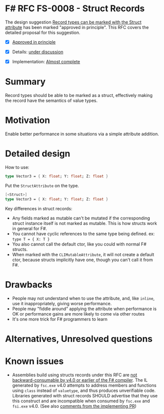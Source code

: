 # F# RFC FS-0008 - Struct Records

The design suggestion [Record types can be marked with the Struct attribute](https://fslang.uservoice.com/forums/245727-f-language/suggestions/6547517-record-types-can-be-marked-with-the-struct-attribu) has been marked "approved in principle".
This RFC covers the detailed proposal for this suggestion.

* [x] [Approved in principle](https://fslang.uservoice.com/forums/245727-f-language/suggestions/6547517-record-types-can-be-marked-with-the-struct-attribu)
* [x] Details: [under discussion](https://github.com/Microsoft/visualfsharp/pull/620)
* [x] Implementation: [Almost complete](https://github.com/Microsoft/visualfsharp/pull/620)


# Summary
[summary]: #summary

Record types should be able to be marked as a struct, effectively making the record have the semantics of value types.

# Motivation
[motivation]: #motivation

Enable better performance in some situations via a simple attribute addition.

# Detailed design
[design]: #detailed-design

How to use:
```fsharp
type Vector3 = { X: float; Y: float; Z: float }
```
Put the `StructAttribute` on the type.
```fsharp
[<Struct>]
type Vector3 = { X: float; Y: float; Z: float }
```

Key differences in struct records:
- Any fields marked as mutable can't be mutated if the corresponding struct instance itself is not marked as mutable. This is how structs work in general for F#.
- You cannot have cyclic references to the same type being defined. ex: ```type T = { X: T }```
- You also cannot call the default ctor, like you could with normal F# structs.
- When marked with the `CLIMutableAttribute`, it will not create a default ctor, because structs implicitly have one, though you can't call it from F#.

# Drawbacks
[drawbacks]: #drawbacks

* People may not understand when to use the attribute, and, like ``inline``, use it inappropriately, giving worse performance.
* People may "fiddle around" applying the attribute when performance is OK or performance gains are more likely to come via other routes
* It's one more trick for F# programmers to learn

# Alternatives, Unresolved questions
[unresolved]: #unresolved-questions

# Known issues

* Assemblies build using structs records under this RFC are [not backward-consumable by v4.0 or earlier of the F# compiler](https://github.com/neoeinstein/fsharp-struct-test/blob/master/cns.diff#L354). The IL generated by `fsc.exe` v4.0 attempts to address members and functions using `class` instead of `valuetype`, and thus produces unverifiable code. Libraries generated with struct records SHOULD advertise that they use this construct and are incompatible when consumed by `fsc.exe` and `fsi.exe` v4.0. (See also [comments from the implementing PR](https://github.com/Microsoft/visualfsharp/pull/620#issuecomment-190580488))
